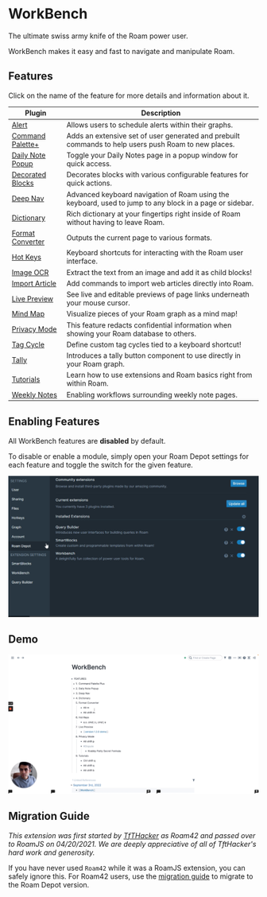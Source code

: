 # WorkBench

The ultimate swiss army knife of the Roam power user.

WorkBench makes it easy and fast to navigate and manipulate Roam.

## Features

Click on the name of the feature for more details and information about it.

| Plugin                                                                                         | Description                                                                                              |
| ---------------------------------------------------------------------------------------------- | -------------------------------------------------------------------------------------------------------- |
| [Alert](https://github.com/RoamJs/workbench/blob/main/docs/alert.md)                           | Allows users to schedule alerts within their graphs.                                                     |
| [Command Palette+](https://github.com/RoamJs/workbench/blob/main/docs/command-palette-plus.md) | Adds an extensive set of user generated and prebuilt commands to help users push Roam to new places.     |
| [Daily Note Popup](https://github.com/RoamJs/workbench/blob/main/docs/daily-note-popup.md)     | Toggle your Daily Notes page in a popup window for quick access.                                         |
| [Decorated Blocks](https://github.com/RoamJs/workbench/blob/main/docs/decorated-blocks.md)     | Decorates blocks with various configurable features for quick actions.                                   |
| [Deep Nav](https://github.com/RoamJs/workbench/blob/main/docs/deep-nav.md)                     | Advanced keyboard navigation of Roam using the keyboard, used to jump to any block in a page or sidebar. |
| [Dictionary](https://github.com/RoamJs/workbench/blob/main/docs/dictionary.md)                 | Rich dictionary at your fingertips right inside of Roam without having to leave Roam.                    |
| [Format Converter](https://github.com/RoamJs/workbench/blob/main/docs/format-converter.md)     | Outputs the current page to various formats.                                                             |
| [Hot Keys](https://github.com/RoamJs/workbench/blob/main/docs/hot-keys.md)                     | Keyboard shortcuts for interacting with the Roam user interface.                                         |
| [Image OCR](https://github.com/RoamJs/workbench/blob/main/docs/image-ocr.md)                   | Extract the text from an image and add it as child blocks!                                               |
| [Import Article](https://github.com/RoamJs/workbench/blob/main/docs/import-article.md)         | Add commands to import web articles directly into Roam.                                                  |
| [Live Preview](https://github.com/RoamJs/workbench/blob/main/docs/live-preview.md)             | See live and editable previews of page links underneath your mouse cursor.                               |
| [Mind Map](https://github.com/RoamJs/workbench/blob/main/docs/mindmap.md)                      | Visualize pieces of your Roam graph as a mind map!                                                       |
| [Privacy Mode](https://github.com/RoamJs/workbench/blob/main/docs/privacy-mode.md)             | This feature redacts confidential information when showing your Roam database to others.                 |
| [Tag Cycle](https://github.com/RoamJs/workbench/blob/main/docs/tag-cycle.md)                   | Define custom tag cycles tied to a keyboard shortcut!                                                    |
| [Tally](https://github.com/RoamJs/workbench/blob/main/docs/tally.md)                           | Introduces a tally button component to use directly in your Roam graph.                                  |
| [Tutorials](https://github.com/RoamJs/workbench/blob/main/docs/tutorials.md)                   | Learn how to use extensions and Roam basics right from within Roam.                                      |
| [Weekly Notes](https://github.com/RoamJs/workbench/blob/main/docs/weekly-notes.md)             | Enabling workflows surrounding weekly note pages.                                                        |

## Enabling Features

All WorkBench features are **disabled** by default.

To disable or enable a module, simply open your Roam Depot settings for each feature and toggle the switch for the given feature.

![](https://raw.githubusercontent.com/RoamJS/workbench/main/docs/media/workbench-enable-feature.gif)

## Demo

[![WorkBench Demo](https://raw.githubusercontent.com/RoamJS/workbench/main/docs/media/workbench-demo-thumbnail.png)](https://www.loom.com/share/0ced5bfcfae04ae38813563b4470dfec)

## Migration Guide

_This extension was first started by [TfTHacker](https://twitter.com/tfthacker) as Roam42 and passed over to RoamJS on 04/20/2021. We are deeply appreciative of all of TftHacker's hard work and generosity._

If you have never used `Roam42` while it was a RoamJS extension, you can safely ignore this. For Roam42 users, use the [migration guide](https://github.com/RoamJs/workbench/blob/main/docs/migration-guide.md) to migrate to the Roam Depot version.
